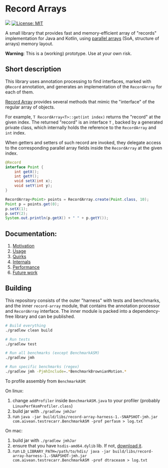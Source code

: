 # Record Arrays

[![](https://jitpack.io/v/Aivean/record-array.svg)](https://jitpack.io/#Aivean/record-array)
[![License: MIT](https://img.shields.io/badge/License-MIT-yellow.svg)](https://opensource.org/licenses/MIT)

A small library that provides fast and memory-efficient array of "records" 
implementation for Java and Kotlin, using [parallel arrays](https://en.wikipedia.org/wiki/Parallel_array) 
(SoA, structure of arrays) memory layout.

**Warning**: This is a (working) prototype. Use at your own risk.

## Short description

This library uses annotation processing to find interfaces, marked with
`@Record` annotation, and generates an implementation of the `RecordArray` for each of them.

[Record Array](record-array/src/main/java/com/aivean/recarr/RecordArray.java)
provides several methods that mimic the "interface" of the regular array of objects.

For example, `T RecordArray<T>::get(int index)` returns the "record" at the given index.
The returned "record" is an interface `T` , backed by a generated private class, which
internally holds the reference to the `RecordArray` and `int` index.

When getters and setters of such record are invoked, they delegate access
to the corresponding parallel array fields inside the `RecordArray` at the given index.

```java
@Record
interface Point {
    int getX();
    int getY();
    void setX(int x);
    void setY(int y);
}

RecordArray<Point> points = RecordArray.create(Point.class, 10);
Point p = points.get(0);
p.setX(1);
p.setY(2);
System.out.println(p.getX() + " " + p.getY());
```


## Documentation:

1. [Motivation](doc/motivation.md)
2. [Usage](doc/usage.md)
3. [Quirks](doc/quirks.md)
4. [Internals](doc/internals.md)
5. [Performance](doc/performance.md)
6. [Future work](doc/todo.md)

## Building

This repository consists of the outer "harness" with tests and 
benchmarks, and the inner `record-array` module, that contains
the annotation processor and `RecordArray` interface. 
The inner module is packed into a dependency-free library and can be published.

```bash
# Build everything
./gradlew clean build 

# Run tests
./gradlew test

# Run all benchmarks (except BenchmarkASM)
./gradlew jmh

# Run specific benchmarks (regex)
./gradlew jmh -PjmhInclude=.*BenchmarkBrownianMotion.*

```

To profile assembly from `BenchmarkASM`: 

On linux:
1. change `addProfiler` inside `BenchmarkASM.java` to your profiler 
(probably `LinuxPerfAsmProfiler.class`)
2. build jar with `./gradlew jmhJar`
3. run `java -jar build/libs/record-array-harness-1.-SNAPSHOT-jmh.jar com.aivean.testrecarr.BenchmarkASM -prof perfasm > log.txt`

On mac:
1. build jar with `./gradlew jmhJar`
2. ensure that you have `hsdis-amd64.dylib` lib. If not, [download it](https://github.com/a10y/hsdis-macos). 
3. run `LD_LIBRARY_PATH=/path/to/hdis/ java -jar build/libs/record-array-harness-1.-SNAPSHOT-jmh.jar com.aivean.testrecarr.BenchmarkASM -prof dtraceasm > log.txt`  
